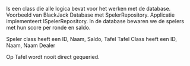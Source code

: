 Is een class die alle logica bevat voor het werken met de database.
Voorbeeld van BlackJack Database met SpelerRepository. Applicatie implementeert ISpelerRepository. In de database bewaren we de spelers met hun score per ronde en saldo.

Speler class heeft een ID, Naam, Saldo, Tafel
Tafel Class heeft een ID, Naam, Naam Dealer

Op Tafel wordt nooit direct gequeried. 



```c#
```

